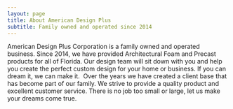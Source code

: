 ```yaml
---
layout: page
title: About American Design Plus
subtitle: Family owned and operated since 2014
---
```


American Design Plus Corporation is a family owned and operated business. Since
2014, we have provided Architectural Foam and Precast products for all of Florida. Our
design team will sit down with you and help you create the perfect custom design for
your home or business. If you can dream it, we can make it.  Over the years we have
created a client base that has become part of our family. We strive to provide a quality
product and excellent customer service. There is no job too small or large, let us make
your dreams come true.
